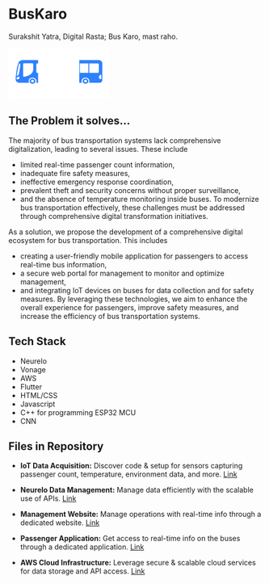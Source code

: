 # BusKaro

Surakshit Yatra, Digital Rasta;
Bus Karo, mast raho.

<img src="https://github.com/ArmaanMistry/BusKaro/blob/main/buskaro_logo.png" width="200" height="100" />

## The Problem it solves...
The majority of bus transportation systems lack comprehensive digitalization, leading to several issues. These include
- limited real-time passenger count information,
- inadequate fire safety measures,
- ineffective emergency response coordination,
- prevalent theft and security concerns without proper surveillance,
- and the absence of temperature monitoring inside buses.
To modernize bus transportation effectively, these challenges must be addressed through comprehensive digital transformation initiatives.

As a solution, we propose the development of a comprehensive digital ecosystem for bus transportation. This includes 
- creating a user-friendly mobile application for passengers to access real-time bus information,
- a secure web portal for management to monitor and optimize management,
- and integrating IoT devices on buses for data collection and for safety measures.
By leveraging these technologies, we aim to enhance the overall experience for passengers, improve safety measures, and increase the efficiency of bus transportation systems.
## Tech Stack
- Neurelo
- Vonage
- AWS
- Flutter
- HTML/CSS
- Javascript
- C++ for programming ESP32 MCU
- CNN

## Files in Repository

- **IoT Data Acquisition:** Discover code & setup for sensors capturing passenger count, temperature, environment data, and more. [Link](https://github.com/ArmaanMistry/BusKaro/tree/main/IoT)

- **Neurelo Data Management:** Manage data efficiently with the scalable use of APIs. [Link](https://github.com/ArmaanMistry/BusKaro/tree/main/Neurelo)

- **Management Website:** Manage operations with real-time info through a dedicated website. [Link](https://github.com/ArmaanMistry/BusKaro/tree/main/Management%20Website)

- **Passenger Application:** Get access to real-time info on the buses through a dedicated application. [Link](https://github.com/ArmaanMistry/BusKaro/tree/main/Passenger%20Mobile%20Application)

- **AWS Cloud Infrastructure:** Leverage secure & scalable cloud services for data storage and API access. [Link](https://github.com/ArmaanMistry/BusKaro/tree/main/AWS)
